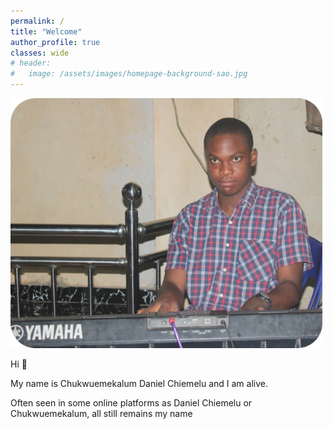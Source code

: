 ```yaml
---
permalink: /
title: "Welcome"
author_profile: true
classes: wide
# header:
#   image: /assets/images/homepage-background-sao.jpg
---
```


<img src="/assets/images/chukwuemekalum-chiemelu-homepage.png" style="max-height: 400px">

Hi 👋

My name is Chukwuemekalum Daniel Chiemelu and I am alive.

Often seen in some online platforms as Daniel Chiemelu or Chukwuemekalum, all still remains my name  
  